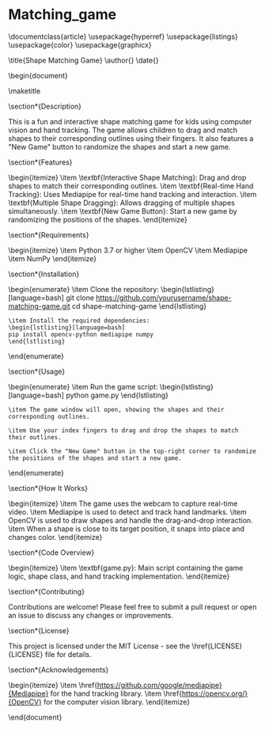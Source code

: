 # Matching_game
\documentclass{article}
\usepackage{hyperref}
\usepackage{listings}
\usepackage{color}
\usepackage{graphicx}

\title{Shape Matching Game}
\author{}
\date{}

\begin{document}

\maketitle

\section*{Description}

This is a fun and interactive shape matching game for kids using computer vision and hand tracking. The game allows children to drag and match shapes to their corresponding outlines using their fingers. It also features a "New Game" button to randomize the shapes and start a new game.

\section*{Features}

\begin{itemize}
    \item \textbf{Interactive Shape Matching}: Drag and drop shapes to match their corresponding outlines.
    \item \textbf{Real-time Hand Tracking}: Uses Mediapipe for real-time hand tracking and interaction.
    \item \textbf{Multiple Shape Dragging}: Allows dragging of multiple shapes simultaneously.
    \item \textbf{New Game Button}: Start a new game by randomizing the positions of the shapes.
\end{itemize}

\section*{Requirements}

\begin{itemize}
    \item Python 3.7 or higher
    \item OpenCV
    \item Mediapipe
    \item NumPy
\end{itemize}

\section*{Installation}

\begin{enumerate}
    \item Clone the repository:
    \begin{lstlisting}[language=bash]
    git clone https://github.com/yourusername/shape-matching-game.git
    cd shape-matching-game
    \end{lstlisting}

    \item Install the required dependencies:
    \begin{lstlisting}[language=bash]
    pip install opencv-python mediapipe numpy
    \end{lstlisting}
\end{enumerate}

\section*{Usage}

\begin{enumerate}
    \item Run the game script:
    \begin{lstlisting}[language=bash]
    python game.py
    \end{lstlisting}

    \item The game window will open, showing the shapes and their corresponding outlines.

    \item Use your index fingers to drag and drop the shapes to match their outlines.

    \item Click the "New Game" button in the top-right corner to randomize the positions of the shapes and start a new game.
\end{enumerate}

\section*{How It Works}

\begin{itemize}
    \item The game uses the webcam to capture real-time video.
    \item Mediapipe is used to detect and track hand landmarks.
    \item OpenCV is used to draw shapes and handle the drag-and-drop interaction.
    \item When a shape is close to its target position, it snaps into place and changes color.
\end{itemize}

\section*{Code Overview}

\begin{itemize}
    \item \textbf{game.py}: Main script containing the game logic, shape class, and hand tracking implementation.
\end{itemize}

\section*{Contributing}

Contributions are welcome! Please feel free to submit a pull request or open an issue to discuss any changes or improvements.

\section*{License}

This project is licensed under the MIT License - see the \href{LICENSE}{LICENSE} file for details.

\section*{Acknowledgements}

\begin{itemize}
    \item \href{https://github.com/google/mediapipe}{Mediapipe} for the hand tracking library.
    \item \href{https://opencv.org/}{OpenCV} for the computer vision library.
\end{itemize}

\end{document}
